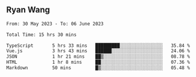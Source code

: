 ## Ryan Wang

<!--START_SECTION:waka-->

```txt
From: 30 May 2023 - To: 06 June 2023

Total Time: 15 hrs 30 mins

TypeScript       5 hrs 33 mins   █████████░░░░░░░░░░░░░░░░   35.84 %
Vue.js           3 hrs 43 mins   ██████░░░░░░░░░░░░░░░░░░░   24.06 %
JSON             1 hr 21 mins    ██▒░░░░░░░░░░░░░░░░░░░░░░   08.78 %
HTML             1 hr 8 mins     ██░░░░░░░░░░░░░░░░░░░░░░░   07.36 %
Markdown         50 mins         █▒░░░░░░░░░░░░░░░░░░░░░░░   05.48 %
```

<!--END_SECTION:waka-->
